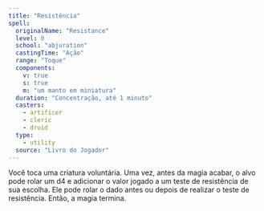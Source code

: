 ```yaml
---
title: "Resistência"
spell:
  originalName: "Resistance"
  level: 0
  school: "abjuration"
  castingTime: "Ação"
  range: "Toque"
  components:
    v: true
    s: true
    m: "um manto em miniatura"
  duration: "Concentração, até 1 minuto"
  casters:
    - artificer
    - cleric
    - druid
  type:
    - utility
  source: "Livro do Jogador"
---
```


Você toca uma criatura voluntária. Uma vez, antes da magia acabar, o alvo pode rolar um d4 e adicionar o valor jogado a um teste de resistência de sua escolha. Ele pode rolar o dado antes ou depois de realizar o teste de resistência. Então, a magia termina.
